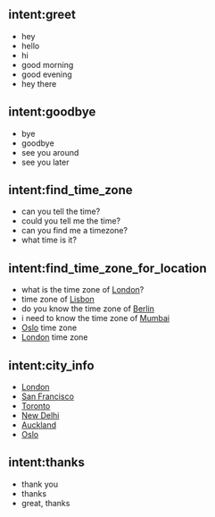 ## intent:greet
- hey
- hello
- hi
- good morning
- good evening
- hey there

## intent:goodbye
- bye
- goodbye
- see you around
- see you later

## intent:find_time_zone
- can you tell the time?
- could you tell me the time?
- can you find me a timezone?
- what time is it?


## intent:find_time_zone_for_location
- what is the time zone of [London](city)?
- time zone of [Lisbon](city)
- do you know the time zone of [Berlin](city)
- i need to know the time zone of [Mumbai](city)
- [Oslo](city) time zone
- [London](city) time zone

## intent:city_info
- [London](city)
- [San Francisco](city)
- [Toronto](city)
- [New Delhi](city)
- [Auckland](city)
- [Oslo](city)

## intent:thanks
- thank you
- thanks
- great, thanks
